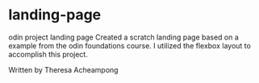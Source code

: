 # landing-page
odin project landing page
Created a scratch landing page based on a example
from the odin foundations course.
I utilized the flexbox layout to accomplish this
project.

Written by Theresa Acheampong
